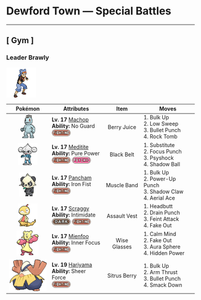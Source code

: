 # Dewford Town — Special Battles

---

## [ Gym ]

### Leader Brawly

![Leader Brawly](../../assets/important_trainers/brawly.png "Leader Brawly")

| Pokémon | Attributes | Item | Moves |
|:-------:|------------|:----:|-------|
| ![Machop](../../assets/sprites/machop/front.gif "Machop: Machop exercises by hefting around a Graveler as if it were a barbell. There are some Machop that travel the world in a quest to master all kinds of martial arts.") | **Lv. 17** [Machop](../../pokemon/machop.md)<br>**Ability:** No Guard<br>![fighting](../../assets/types/fighting.png) | Berry Juice | 1. Bulk Up<br>2. Low Sweep<br>3. Bullet Punch<br>4. Rock Tomb |
| ![Meditite](../../assets/sprites/meditite/front.gif "Meditite: Meditite heightens its inner energy through meditation. It survives on just one berry a day. Minimal eating is another aspect of this Pokémon’s training.") | **Lv. 17** [Meditite](../../pokemon/meditite.md)<br>**Ability:** Pure Power<br>![fighting](../../assets/types/fighting.png) ![psychic](../../assets/types/psychic.png) | Black Belt | 1. Substitute<br>2. Focus Punch<br>3. Psyshock<br>4. Shadow Ball |
| ![Pancham](../../assets/sprites/pancham/front.gif "Pancham: It does its level best to glare and pull a scary face, but it can’t help grinning if anyone pats its head.") | **Lv. 17** [Pancham](../../pokemon/pancham.md)<br>**Ability:** Iron Fist<br>![fighting](../../assets/types/fighting.png) | Muscle Band | 1. Bulk Up<br>2. Power-Up Punch<br>3. Shadow Claw<br>4. Aerial Ace |
| ![Scraggy](../../assets/sprites/scraggy/front.gif "Scraggy: Proud of its sturdy skull, it suddenly headbutts everything, but its weight makes it unstable, too.") | **Lv. 17** [Scraggy](../../pokemon/scraggy.md)<br>**Ability:** Intimidate<br>![dark](../../assets/types/dark.png) ![fighting](../../assets/types/fighting.png) | Assault Vest | 1. Headbutt<br>2. Drain Punch<br>3. Feint Attack<br>4. Fake Out |
| ![Mienfoo](../../assets/sprites/mienfoo/front.gif "Mienfoo: In fights, they dominate with onslaughts of flowing, continuous attacks. With their sharp claws, they cut enemies.") | **Lv. 17** [Mienfoo](../../pokemon/mienfoo.md)<br>**Ability:** Inner Focus<br>![fighting](../../assets/types/fighting.png) | Wise Glasses | 1. Calm Mind<br>2. Fake Out<br>3. Aura Sphere<br>4. Hidden Power |
| ![Hariyama](../../assets/sprites/hariyama/front.gif "Hariyama: Hariyama’s thick body may appear fat, but it is actually a hunk of solid muscle. If this Pokémon bears down and tightens all its muscles, its body becomes as hard as a rock.") | **Lv. 19** [Hariyama](../../pokemon/hariyama.md)<br>**Ability:** Sheer Force<br>![fighting](../../assets/types/fighting.png) | Sitrus Berry | 1. Bulk Up<br>2. Arm Thrust<br>3. Bullet Punch<br>4. Smack Down |

